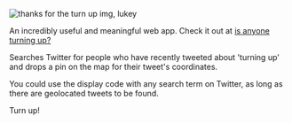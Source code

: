 ![thanks for the turn up img, lukey](http://media2.giphy.com/media/HSXNUdluq9yO4/giphy.gif)

An incredibly useful and meaningful web app. Check it out at [is anyone turning up?](http://isanyoneturningup.com)

Searches Twitter for people who have recently tweeted about 'turning up' and drops a pin on the map for their tweet's coordinates.

You could use the display code with any search term on Twitter, as long as there are geolocated tweets to be found.

Turn up!
